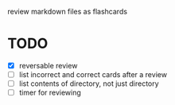 review markdown files as flashcards

# TODO
- [x] reversable review
- [ ] list incorrect and correct cards after a review
- [ ] list contents of directory, not just directory
- [ ] timer for reviewing
